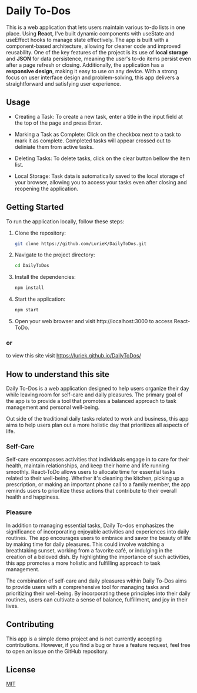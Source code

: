# Daily To-Dos

This is a web application that lets users maintain various to-do lists in one place. Using **React**, I've built dynamic components with useState and useEffect hooks to manage state effectively. The app is built with a component-based architecture, allowing for cleaner code and improved reusability. One of the key features of the project is its use of **local storage** and **JSON** for data persistence, meaning the user's to-do items persist even after a page refresh or closing. Additionally, the application has a **responsive design**, making it easy to use on any device. With a strong focus on user interface design and problem-solving, this app delivers a straightforward and satisfying user experience.

## Usage
- Creating a Task: To create a new task, enter a title in the input field at the top of the page and press Enter. 

- Marking a Task as Complete: Click on the checkbox next to a task to mark it as complete. Completed tasks will appear crossed out to deliniate them from active tasks.

- Deleting Tasks: To delete tasks, click on the clear button bellow the item list.

- Local Storage: Task data is automatically saved to the local storage of your browser, allowing you to access your tasks even after closing and reopening the application.

## Getting Started

To run the application locally, follow these steps:

1. Clone the repository:

   ```bash
   git clone https://github.com/LurieK/DailyToDos.git

2. Navigate to the project directory:
   ```bash
   cd DailyToDos

3. Install the dependencies:

   ```bash
   npm install

4. Start the application:

   ```bash
   npm start

5. Open your web browser and visit http://localhost:3000 to access React-ToDo.

### or

to view this site visit https://luriek.github.io/DailyToDos/

## How to understand this site
Daily To-Dos is a web application designed to help users organize their day while leaving room for self-care and daily pleasures. The primary goal of the app is to provide a tool that promotes a balanced approach to task management and personal well-being.  

Out side of the traditional daily tasks related to work and business, this app aims to help users plan out a more holistic day that prioritizes all aspects of life. 

### Self-Care
Self-care encompasses activities that individuals engage in to care for their health, maintain relationships, and keep their home and life running smoothly. React-ToDo allows users to allocate time for essential tasks related to their well-being. Whether it's cleaning the kitchen, picking up a prescription, or making an important phone call to a family member, the app reminds users to prioritize these actions that contribute to their overall health and happiness.

### Pleasure
In addition to managing essential tasks, Daily To-dos emphasizes the significance of incorporating enjoyable activities and experiences into daily routines. The app encourages users to embrace and savor the beauty of life by making time for daily pleasures. This could involve watching a breathtaking sunset, working from a favorite café, or indulging in the creation of a beloved dish. By highlighting the importance of such activities, this app promotes a more holistic and fulfilling approach to task management.

The combination of self-care and daily pleasures within Daily To-Dos aims to provide users with a comprehensive tool for managing tasks and prioritizing their well-being. By incorporating these principles into their daily routines, users can cultivate a sense of balance, fulfillment, and joy in their lives.

## Contributing
This app is a simple demo project and is not currently accepting contributions. However, if you find a bug or have a feature request, feel free to open an issue on the GitHub repository.

## License

[MIT](https://choosealicense.com/licenses/mit/)

